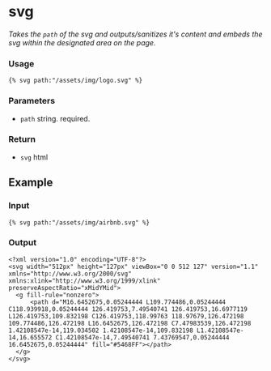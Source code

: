 # svg

*Takes the `path` of the svg and outputs/sanitizes it's content and embeds the svg within the designated area on the page.*

### **Usage**

    {% svg path:"/assets/img/logo.svg" %}

### Parameters

- `path` string. required.

### Return

- `svg` html

## **Example**

### Input

    {% svg path:"/assets/img/airbnb.svg" %}

### Output

    <?xml version="1.0" encoding="UTF-8"?>
    <svg width="512px" height="127px" viewBox="0 0 512 127" version="1.1" xmlns="http://www.w3.org/2000/svg" xmlns:xlink="http://www.w3.org/1999/xlink" preserveAspectRatio="xMidYMid">
      <g fill-rule="nonzero">
    	  <path d="M16.6452675,0.05244444 L109.774486,0.05244444 C118.939918,0.05244444 126.419753,7.49540741 126.419753,16.6977119 L126.419753,109.832198 C126.419753,118.99763 118.97679,126.472198 109.774486,126.472198 L16.6452675,126.472198 C7.47983539,126.472198 1.42108547e-14,119.034502 1.42108547e-14,109.832198 L1.42108547e-14,16.655572 C1.42108547e-14,7.49540741 7.43769547,0.05244444 16.6452675,0.05244444" fill="#5468FF"></path>
      </g>
    </svg>

